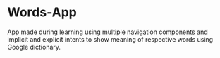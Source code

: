 # Words-App
App made during learning using multiple navigation components and implicit and explicit intents to show meaning of respective words using Google dictionary.
